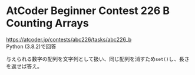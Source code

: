 # AtCoder Beginner Contest 226 B Counting Arrays  
https://atcoder.jp/contests/abc226/tasks/abc226_b  
Python (3.8.2)で回答  

与えられる数字の配列を文字列として扱い、同じ配列を消すため`set()`し、長さを返せば答え。
